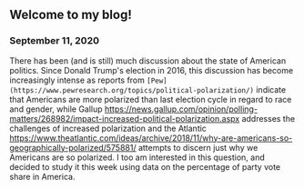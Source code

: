 ## Welcome to my blog!

### September 11, 2020

There has been (and is still) much discussion about the state of American politics. Since Donald Trump's election in 2016, this discussion has become increasingly 
intense as reports from `[Pew] (https://www.pewresearch.org/topics/political-polarization/)` indicate that Americans are more polarized than last election cycle in
regard to race and gender, while Gallup https://news.gallup.com/opinion/polling-matters/268982/impact-increased-political-polarization.aspx addresses the challenges
of increased polarization and the Atlantic https://www.theatlantic.com/ideas/archive/2018/11/why-are-americans-so-geographically-polarized/575881/ attempts to 
discern just why we Americans are so polarized. I too am interested in this question, and decided to study it this week using data on the percentage of party vote
share in America. 
